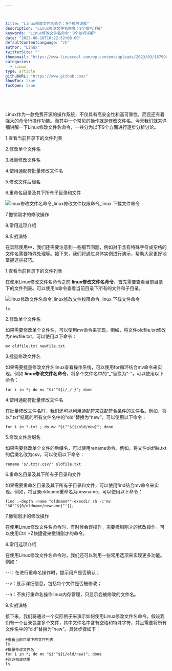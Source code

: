 ```yaml
---



title: "Linux修改文件名命令：9个技巧详解"
description: "Linux修改文件名命令：9个技巧详解"
keywords: "Linux修改文件名命令：9个技巧详解"
date: "2023-06-18T16:22:52+08:00"
defaultContentLanguage: "zh"
author: "Linux"
twitterSite: ""
thumbnail: "https://www.linuxcool.com/wp-content/uploads/2023/03/1679947454865_0.png"
categories:
  - Linux
type: article
githubURL: "https://www.github.com/"
ShowToc: true
TocOpen: true



---
```


Linux作为一款免费开源的操作系统，不仅具有高安全性和高可靠性，而且还有着强大的命令行操作功能。而其中一个常见的操作就是修改文件名。今天我们就来详细讲解一下Linux修改文件名命令，一共分为以下9个方面进行逐步分析讨论。

1.查看当前目录下的文件列表

2.修改单个文件名

3.批量修改文件名

4.使用通配符批量修改文件名

5.修改文件后缀名

6.重命名目录及其下所有子目录和文件

![linux修改文件名命令_linux修改文件权限命令_linux 下载文件命令](https://www.linuxcool.com/wp-content/uploads/2023/03/1679947454865_0.png)

7.撤销刚才的修改操作

8.常用选项介绍

9.实战演练

在实际使用中，我们还需要注意到一些细节问题，例如对于含有特殊字符或空格的文件名需要特殊处理等。接下来，我们将通过具体实例进行演示，帮助大家更好地掌握这些技巧。

1.查看当前目录下的文件列表

在使用Linux修改文件名命令之前 **linux修改文件名命令**，首先需要查看当前目录下的文件列表。可以使用ls命令查看当前目录下所有的文件和子目录。

![linux修改文件名命令_linux修改文件权限命令_linux 下载文件命令](https://www.linuxcool.com/wp-content/uploads/2023/03/1679947454865_1.jpg)

```
ls
```

2.修改单个文件名

如果需要修改单个文件名，可以使用mv命令来实现。例如，将文件oldfile.txt修改为newfile.txt，可以使用以下命令：

```
mv oldfile.txt newfile.txt
```

3.批量修改文件名

如果需要批量修改文件名linux查看操作系统，可以使用for循环结合mv命令来实现。例如 **linux修改文件名命令**，将多个文件名中的“_”替换为“-”，可以使用以下命令：

```
for i in *; do mv "$i""${i/_/-}"; done
```

4.使用通配符批量修改文件名

在批量修改文件名时，我们还可以利用通配符来匹配符合条件的文件名。例如，将以“.txt”结尾的所有文件名中的“old”替换为“new”，可以使用以下命令：

```
for i in *.txt ; do mv "$i""${i/old/new}"; done
```

5.修改文件后缀名

如果需要修改单个文件的后缀名，可以使用rename命令。例如，将文件oldfile.txt的后缀名改为csv，可以使用以下命令：

```
rename 's/.txt/.csv/' oldfile.txt
```

6.重命名目录及其下所有子目录和文件

如果需要重命名目录及其下所有子目录和文件，可以使用find结合mv命令来实现。例如，将目录oldname重命名为newname，可以使用以下命令：

```
find .-depth -name "oldname*"-execdir sh -c'mv "$0""${0/oldname/newname}"'{};
```

7.撤销刚才的修改操作

在使用Linux修改文件名命令时，有时候会误操作，需要撤销刚才的修改操作。可以使用Ctrl +Z快捷键来撤销刚才的命令。

8.常用选项介绍

在使用Linux修改文件名命令时，我们还可以利用一些常用选项来实现更多功能。例如：

--i：在进行重命名操作时，提示用户是否确认；

--v：显示详细信息，包括每个文件是否被修改；

--n：不执行重命名操作linux内存管理，只显示会被修改的文件名。

9.实战演练

接下来，我们将通过一个实际例子来演示如何使用Linux修改文件名命令。假设我们有一个目录包含多个文件，其中文件名中含有空格和特殊字符，并且需要将所有文件名中的“old”替换为“new”。具体步骤如下：

```
#查看当前目录下的文件列表
ls
#批量修改文件名
for i in *; do mv "$i""${i/old/new}"; done
#验证修改结果
ls
```